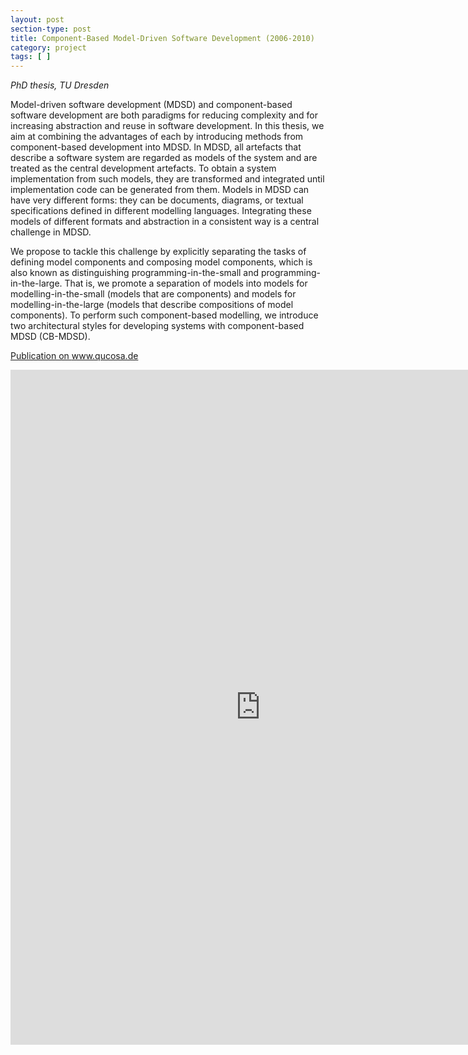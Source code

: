 ```yaml
---
layout: post
section-type: post
title: Component-Based Model-Driven Software Development (2006-2010)
category: project
tags: [ ]
---
```

_PhD thesis, TU Dresden_

Model-driven software development (MDSD) and component-based software development are both paradigms for reducing complexity and for increasing abstraction and reuse in software development. In this thesis, we aim at combining the advantages of each by introducing methods from component-based development into MDSD. In MDSD, all artefacts that describe a software system are regarded as models of the system and are treated as the central development artefacts. To obtain a system implementation from such models, they are transformed and integrated until implementation code can be generated from them. Models in MDSD can have very different forms: they can be documents, diagrams, or textual specifications defined in different modelling languages. Integrating these models of different formats and abstraction in a consistent way is a central challenge in MDSD.

We propose to tackle this challenge by explicitly separating the tasks of defining model components and composing model components, which is also known as distinguishing programming-in-the-small and programming-in-the-large. That is, we promote a separation of models into models for modelling-in-the-small (models that are components) and models for modelling-in-the-large (models that describe compositions of model components). To perform such component-based modelling, we introduce two architectural styles for developing systems with component-based MDSD (CB-MDSD).

<a href="http://nbn-resolving.de/urn:nbn:de:bsz:14-qucosa-63986">Publication on www.qucosa.de</a>

<embed src="http://www.qucosa.de/fileadmin/data/qucosa/documents/6398/Dissertation_Jendrik_Johannes.pdf" width="800" height="1080" type='application/pdf'/>
